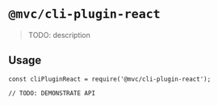 # `@mvc/cli-plugin-react`

> TODO: description

## Usage

```
const cliPluginReact = require('@mvc/cli-plugin-react');

// TODO: DEMONSTRATE API
```
